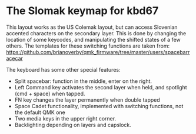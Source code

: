 # The Slomak keymap for kbd67

This layout works as the US Colemak layout, but can access Slovenian accented characters on the secondary layer. This is done by changing the location of some keycodes, and manipulating the shifted states of a few others. The templates for these switching functions are taken from: https://github.com/brianoverby/qmk_firmware/tree/master/users/spacebarracecar

The keyboard has some other special features:

- Split spacebar: function in the middle, enter on the right.
- Left Command key activates the second layer when held, and spotlight (cmd + space) when tapped.
- FN key changes the layer permanently when double tapped
- Space Cadet functionality, implemented with switching functions, not the default QMK one
- Two media keys in the upper right corner.
- Backlighting depending on layers and capslock.